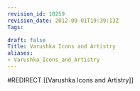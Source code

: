 ```yaml
---
revision_id: 10259
revision_date: 2012-09-01T19:39:13Z
Tags:

draft: false
Title: Varushka Icons and Artistry
aliases:
- Varushka_Icons_and_Artistry
---
```

#REDIRECT [[Varushka Icons and Artistry]]
